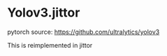 # Yolov3.jittor

pytorch source: https://github.com/ultralytics/yolov3

This is reimplemented in jittor